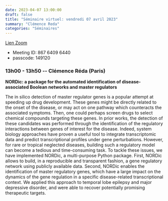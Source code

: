 ```yaml
---
date: 2023-04-07 13:00:00
draft: false
title: "Séminaire virtuel: vendredi 07 avril 2023"
summary: "Clémence Reda"
categories: "Séminaires"
---
```



[Lien Zoom](https://u-bordeaux-fr.zoom.us/j/86764096440?pwd=b01qOG04RTMvRWNOVHBYR1ZIbkVaUT09)
* Meeting ID: 867 6409 6440
* passcode: 149120 


### 13h00 - 13h50 -- Clémence Réda (Paris)

**NORDic: a package for the automated identification of disease-associated Boolean networks and master regulators**

The in silico detection of master regulator genes is a popular attempt at speeding up drug development. These genes might be directly related to the onset of the disease, or may act on one pathway which counteracts the associated symptoms. Then, one could perhaps screen drugs to select chemical compounds targeting these genes. In prior works, the detection of these candidates was performed through the identification of the regulatory interactions between genes of interest for the disease. Indeed, system biology approaches have proven a useful tool to integrate transcriptomic data and predict transcriptional profiles under gene perturbations. However, for rare or tropical neglected diseases, building such a regulatory model can become a tedious and time-consuming task. To tackle these issues, we have implemented NORDic, a multi-purpose Python package. First, NORDic allows to build, in a reproducible and transparent fashion, a gene regulatory network using publicly available data. Second, NORDic enables the identification of master regulatory genes, which have a large impact on the dynamics of the gene regulation in a specific disease-related transcriptional context. We applied this approach to temporal lobe epilepsy and major depressive disorder, and were able to recover potentially promising therapeutic targets.
